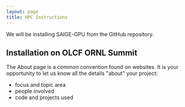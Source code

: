 ```yaml
---
layout: page
title: HPC Instructions
---
```


We will be installing SAIGE-GPU from the GitHub repository.

## Installation on OLCF ORNL Summit

The About page is a common convention found on websites.
It is your opportunity to let us know all the details "about" your project:

- focus and topic area
- people involved
- code and projects used
